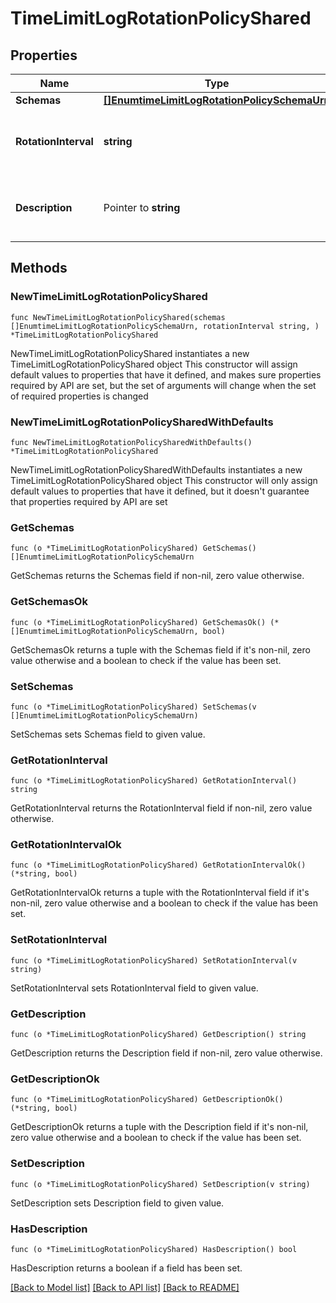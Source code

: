 # TimeLimitLogRotationPolicyShared

## Properties

Name | Type | Description | Notes
------------ | ------------- | ------------- | -------------
**Schemas** | [**[]EnumtimeLimitLogRotationPolicySchemaUrn**](EnumtimeLimitLogRotationPolicySchemaUrn.md) |  | 
**RotationInterval** | **string** | Specifies the time interval between rotations. | 
**Description** | Pointer to **string** | A description for this Log Rotation Policy | [optional] 

## Methods

### NewTimeLimitLogRotationPolicyShared

`func NewTimeLimitLogRotationPolicyShared(schemas []EnumtimeLimitLogRotationPolicySchemaUrn, rotationInterval string, ) *TimeLimitLogRotationPolicyShared`

NewTimeLimitLogRotationPolicyShared instantiates a new TimeLimitLogRotationPolicyShared object
This constructor will assign default values to properties that have it defined,
and makes sure properties required by API are set, but the set of arguments
will change when the set of required properties is changed

### NewTimeLimitLogRotationPolicySharedWithDefaults

`func NewTimeLimitLogRotationPolicySharedWithDefaults() *TimeLimitLogRotationPolicyShared`

NewTimeLimitLogRotationPolicySharedWithDefaults instantiates a new TimeLimitLogRotationPolicyShared object
This constructor will only assign default values to properties that have it defined,
but it doesn't guarantee that properties required by API are set

### GetSchemas

`func (o *TimeLimitLogRotationPolicyShared) GetSchemas() []EnumtimeLimitLogRotationPolicySchemaUrn`

GetSchemas returns the Schemas field if non-nil, zero value otherwise.

### GetSchemasOk

`func (o *TimeLimitLogRotationPolicyShared) GetSchemasOk() (*[]EnumtimeLimitLogRotationPolicySchemaUrn, bool)`

GetSchemasOk returns a tuple with the Schemas field if it's non-nil, zero value otherwise
and a boolean to check if the value has been set.

### SetSchemas

`func (o *TimeLimitLogRotationPolicyShared) SetSchemas(v []EnumtimeLimitLogRotationPolicySchemaUrn)`

SetSchemas sets Schemas field to given value.


### GetRotationInterval

`func (o *TimeLimitLogRotationPolicyShared) GetRotationInterval() string`

GetRotationInterval returns the RotationInterval field if non-nil, zero value otherwise.

### GetRotationIntervalOk

`func (o *TimeLimitLogRotationPolicyShared) GetRotationIntervalOk() (*string, bool)`

GetRotationIntervalOk returns a tuple with the RotationInterval field if it's non-nil, zero value otherwise
and a boolean to check if the value has been set.

### SetRotationInterval

`func (o *TimeLimitLogRotationPolicyShared) SetRotationInterval(v string)`

SetRotationInterval sets RotationInterval field to given value.


### GetDescription

`func (o *TimeLimitLogRotationPolicyShared) GetDescription() string`

GetDescription returns the Description field if non-nil, zero value otherwise.

### GetDescriptionOk

`func (o *TimeLimitLogRotationPolicyShared) GetDescriptionOk() (*string, bool)`

GetDescriptionOk returns a tuple with the Description field if it's non-nil, zero value otherwise
and a boolean to check if the value has been set.

### SetDescription

`func (o *TimeLimitLogRotationPolicyShared) SetDescription(v string)`

SetDescription sets Description field to given value.

### HasDescription

`func (o *TimeLimitLogRotationPolicyShared) HasDescription() bool`

HasDescription returns a boolean if a field has been set.


[[Back to Model list]](../README.md#documentation-for-models) [[Back to API list]](../README.md#documentation-for-api-endpoints) [[Back to README]](../README.md)


